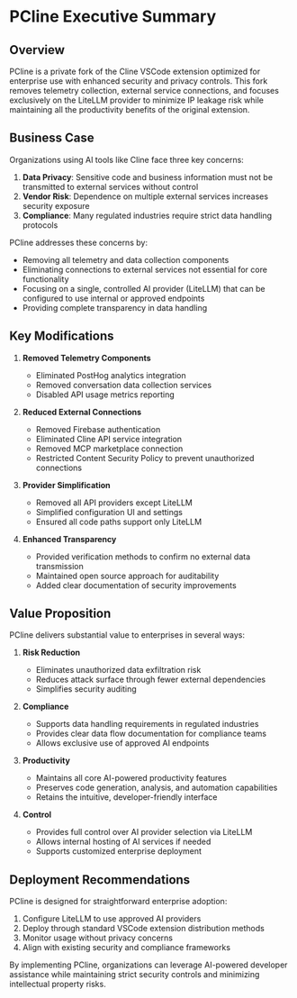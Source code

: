 # PCline Executive Summary

## Overview

PCline is a private fork of the Cline VSCode extension optimized for enterprise use with enhanced security and privacy controls. This fork removes telemetry collection, external service connections, and focuses exclusively on the LiteLLM provider to minimize IP leakage risk while maintaining all the productivity benefits of the original extension.

## Business Case

Organizations using AI tools like Cline face three key concerns:
1. **Data Privacy**: Sensitive code and business information must not be transmitted to external services without control
2. **Vendor Risk**: Dependence on multiple external services increases security exposure
3. **Compliance**: Many regulated industries require strict data handling protocols

PCline addresses these concerns by:
- Removing all telemetry and data collection components
- Eliminating connections to external services not essential for core functionality
- Focusing on a single, controlled AI provider (LiteLLM) that can be configured to use internal or approved endpoints
- Providing complete transparency in data handling

## Key Modifications

1. **Removed Telemetry Components**
   - Eliminated PostHog analytics integration
   - Removed conversation data collection services
   - Disabled API usage metrics reporting

2. **Reduced External Connections**
   - Removed Firebase authentication
   - Eliminated Cline API service integration
   - Removed MCP marketplace connection
   - Restricted Content Security Policy to prevent unauthorized connections

3. **Provider Simplification**
   - Removed all API providers except LiteLLM
   - Simplified configuration UI and settings
   - Ensured all code paths support only LiteLLM

4. **Enhanced Transparency**
   - Provided verification methods to confirm no external data transmission
   - Maintained open source approach for auditability
   - Added clear documentation of security improvements

## Value Proposition

PCline delivers substantial value to enterprises in several ways:

1. **Risk Reduction**
   - Eliminates unauthorized data exfiltration risk
   - Reduces attack surface through fewer external dependencies
   - Simplifies security auditing

2. **Compliance**
   - Supports data handling requirements in regulated industries
   - Provides clear data flow documentation for compliance teams
   - Allows exclusive use of approved AI endpoints

3. **Productivity**
   - Maintains all core AI-powered productivity features
   - Preserves code generation, analysis, and automation capabilities
   - Retains the intuitive, developer-friendly interface

4. **Control**
   - Provides full control over AI provider selection via LiteLLM
   - Allows internal hosting of AI services if needed
   - Supports customized enterprise deployment

## Deployment Recommendations

PCline is designed for straightforward enterprise adoption:

1. Configure LiteLLM to use approved AI providers
2. Deploy through standard VSCode extension distribution methods
3. Monitor usage without privacy concerns
4. Align with existing security and compliance frameworks

By implementing PCline, organizations can leverage AI-powered developer assistance while maintaining strict security controls and minimizing intellectual property risks.
